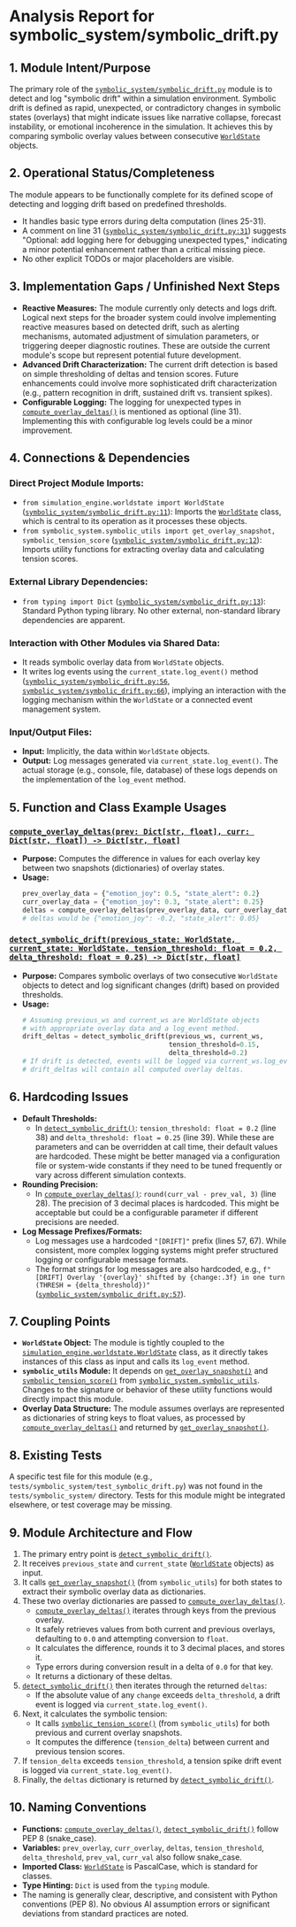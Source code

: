 # Analysis Report for symbolic_system/symbolic_drift.py

## 1. Module Intent/Purpose

The primary role of the [`symbolic_system/symbolic_drift.py`](symbolic_system/symbolic_drift.py:1) module is to detect and log "symbolic drift" within a simulation environment. Symbolic drift is defined as rapid, unexpected, or contradictory changes in symbolic states (overlays) that might indicate issues like narrative collapse, forecast instability, or emotional incoherence in the simulation. It achieves this by comparing symbolic overlay values between consecutive [`WorldState`](simulation_engine/worldstate.py:0) objects.

## 2. Operational Status/Completeness

The module appears to be functionally complete for its defined scope of detecting and logging drift based on predefined thresholds.
- It handles basic type errors during delta computation (lines 25-31).
- A comment on line 31 ([`symbolic_system/symbolic_drift.py:31`](symbolic_system/symbolic_drift.py:31)) suggests "Optional: add logging here for debugging unexpected types," indicating a minor potential enhancement rather than a critical missing piece.
- No other explicit TODOs or major placeholders are visible.

## 3. Implementation Gaps / Unfinished Next Steps

- **Reactive Measures:** The module currently only detects and logs drift. Logical next steps for the broader system could involve implementing reactive measures based on detected drift, such as alerting mechanisms, automated adjustment of simulation parameters, or triggering deeper diagnostic routines. These are outside the current module's scope but represent potential future development.
- **Advanced Drift Characterization:** The current drift detection is based on simple thresholding of deltas and tension scores. Future enhancements could involve more sophisticated drift characterization (e.g., pattern recognition in drift, sustained drift vs. transient spikes).
- **Configurable Logging:** The logging for unexpected types in [`compute_overlay_deltas()`](symbolic_system/symbolic_drift.py:16) is mentioned as optional (line 31). Implementing this with configurable log levels could be a minor improvement.

## 4. Connections & Dependencies

### Direct Project Module Imports:
-   `from simulation_engine.worldstate import WorldState` ([`symbolic_system/symbolic_drift.py:11`](symbolic_system/symbolic_drift.py:11)): Imports the [`WorldState`](simulation_engine/worldstate.py:0) class, which is central to its operation as it processes these objects.
-   `from symbolic_system.symbolic_utils import get_overlay_snapshot, symbolic_tension_score` ([`symbolic_system/symbolic_drift.py:12`](symbolic_system/symbolic_drift.py:12)): Imports utility functions for extracting overlay data and calculating tension scores.

### External Library Dependencies:
-   `from typing import Dict` ([`symbolic_system/symbolic_drift.py:13`](symbolic_system/symbolic_drift.py:13)): Standard Python typing library. No other external, non-standard library dependencies are apparent.

### Interaction with Other Modules via Shared Data:
-   It reads symbolic overlay data from `WorldState` objects.
-   It writes log events using the `current_state.log_event()` method ([`symbolic_system/symbolic_drift.py:56`](symbolic_system/symbolic_drift.py:56), [`symbolic_system/symbolic_drift.py:66`](symbolic_system/symbolic_drift.py:66)), implying an interaction with the logging mechanism within the `WorldState` or a connected event management system.

### Input/Output Files:
-   **Input:** Implicitly, the data within `WorldState` objects.
-   **Output:** Log messages generated via `current_state.log_event()`. The actual storage (e.g., console, file, database) of these logs depends on the implementation of the `log_event` method.

## 5. Function and Class Example Usages

### [`compute_overlay_deltas(prev: Dict[str, float], curr: Dict[str, float]) -> Dict[str, float]`](symbolic_system/symbolic_drift.py:16)
-   **Purpose:** Computes the difference in values for each overlay key between two snapshots (dictionaries) of overlay states.
-   **Usage:**
    ```python
    prev_overlay_data = {"emotion_joy": 0.5, "state_alert": 0.2}
    curr_overlay_data = {"emotion_joy": 0.3, "state_alert": 0.25}
    deltas = compute_overlay_deltas(prev_overlay_data, curr_overlay_data)
    # deltas would be {"emotion_joy": -0.2, "state_alert": 0.05}
    ```

### [`detect_symbolic_drift(previous_state: WorldState, current_state: WorldState, tension_threshold: float = 0.2, delta_threshold: float = 0.25) -> Dict[str, float]`](symbolic_system/symbolic_drift.py:35)
-   **Purpose:** Compares symbolic overlays of two consecutive `WorldState` objects to detect and log significant changes (drift) based on provided thresholds.
-   **Usage:**
    ```python
    # Assuming previous_ws and current_ws are WorldState objects
    # with appropriate overlay data and a log_event method.
    drift_deltas = detect_symbolic_drift(previous_ws, current_ws, 
                                         tension_threshold=0.15, 
                                         delta_threshold=0.2)
    # If drift is detected, events will be logged via current_ws.log_event()
    # drift_deltas will contain all computed overlay deltas.
    ```

## 6. Hardcoding Issues

-   **Default Thresholds:**
    -   In [`detect_symbolic_drift()`](symbolic_system/symbolic_drift.py:35): `tension_threshold: float = 0.2` (line 38) and `delta_threshold: float = 0.25` (line 39). While these are parameters and can be overridden at call time, their default values are hardcoded. These might be better managed via a configuration file or system-wide constants if they need to be tuned frequently or vary across different simulation contexts.
-   **Rounding Precision:**
    -   In [`compute_overlay_deltas()`](symbolic_system/symbolic_drift.py:16): `round(curr_val - prev_val, 3)` (line 28). The precision of 3 decimal places is hardcoded. This might be acceptable but could be a configurable parameter if different precisions are needed.
-   **Log Message Prefixes/Formats:**
    -   Log messages use a hardcoded `"[DRIFT]"` prefix (lines 57, 67). While consistent, more complex logging systems might prefer structured logging or configurable message formats.
    -   The format strings for log messages are also hardcoded, e.g., `f"[DRIFT] Overlay '{overlay}' shifted by {change:.3f} in one turn (THRESH = {delta_threshold})"` ([`symbolic_system/symbolic_drift.py:57`](symbolic_system/symbolic_drift.py:57)).

## 7. Coupling Points

-   **`WorldState` Object:** The module is tightly coupled to the [`simulation_engine.worldstate.WorldState`](simulation_engine/worldstate.py:0) class, as it directly takes instances of this class as input and calls its `log_event` method.
-   **`symbolic_utils` Module:** It depends on [`get_overlay_snapshot()`](symbolic_system/symbolic_utils.py:0) and [`symbolic_tension_score()`](symbolic_system/symbolic_utils.py:0) from [`symbolic_system.symbolic_utils`](symbolic_system/symbolic_utils.py:0). Changes to the signature or behavior of these utility functions would directly impact this module.
-   **Overlay Data Structure:** The module assumes overlays are represented as dictionaries of string keys to float values, as processed by [`compute_overlay_deltas()`](symbolic_system/symbolic_drift.py:16) and returned by [`get_overlay_snapshot()`](symbolic_system/symbolic_utils.py:0).

## 8. Existing Tests

A specific test file for this module (e.g., `tests/symbolic_system/test_symbolic_drift.py`) was not found in the `tests/symbolic_system/` directory. Tests for this module might be integrated elsewhere, or test coverage may be missing.

## 9. Module Architecture and Flow

1.  The primary entry point is [`detect_symbolic_drift()`](symbolic_system/symbolic_drift.py:35).
2.  It receives `previous_state` and `current_state` ([`WorldState`](simulation_engine/worldstate.py:0) objects) as input.
3.  It calls [`get_overlay_snapshot()`](symbolic_system/symbolic_utils.py:0) (from `symbolic_utils`) for both states to extract their symbolic overlay data as dictionaries.
4.  These two overlay dictionaries are passed to [`compute_overlay_deltas()`](symbolic_system/symbolic_drift.py:16).
    *   [`compute_overlay_deltas()`](symbolic_system/symbolic_drift.py:16) iterates through keys from the previous overlay.
    *   It safely retrieves values from both current and previous overlays, defaulting to `0.0` and attempting conversion to `float`.
    *   It calculates the difference, rounds it to 3 decimal places, and stores it.
    *   Type errors during conversion result in a delta of `0.0` for that key.
    *   It returns a dictionary of these deltas.
5.  [`detect_symbolic_drift()`](symbolic_system/symbolic_drift.py:35) then iterates through the returned `deltas`:
    *   If the absolute value of any `change` exceeds `delta_threshold`, a drift event is logged via `current_state.log_event()`.
6.  Next, it calculates the symbolic tension:
    *   It calls [`symbolic_tension_score()`](symbolic_system/symbolic_utils.py:0) (from `symbolic_utils`) for both previous and current overlay snapshots.
    *   It computes the difference (`tension_delta`) between current and previous tension scores.
7.  If `tension_delta` exceeds `tension_threshold`, a tension spike drift event is logged via `current_state.log_event()`.
8.  Finally, the `deltas` dictionary is returned by [`detect_symbolic_drift()`](symbolic_system/symbolic_drift.py:35).

## 10. Naming Conventions

-   **Functions:** [`compute_overlay_deltas()`](symbolic_system/symbolic_drift.py:16), [`detect_symbolic_drift()`](symbolic_system/symbolic_drift.py:35) follow PEP 8 (snake_case).
-   **Variables:** `prev_overlay`, `curr_overlay`, `deltas`, `tension_threshold`, `delta_threshold`, `prev_val`, `curr_val` also follow snake_case.
-   **Imported Class:** [`WorldState`](simulation_engine/worldstate.py:0) is PascalCase, which is standard for classes.
-   **Type Hinting:** `Dict` is used from the `typing` module.
-   The naming is generally clear, descriptive, and consistent with Python conventions (PEP 8). No obvious AI assumption errors or significant deviations from standard practices are noted.